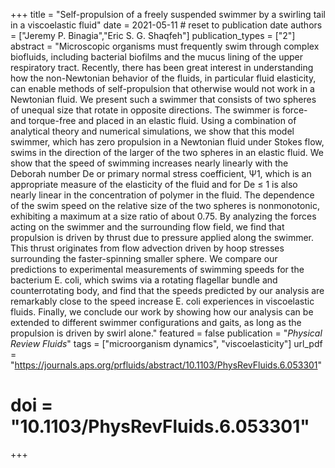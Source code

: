 +++
title = "Self-propulsion of a freely suspended swimmer by a swirling tail in a viscoelastic fluid"
date = 2021-05-11 # reset to publication date
authors = ["Jeremy P. Binagia","Eric S. G. Shaqfeh"]
publication_types = ["2"]
abstract = "Microscopic organisms must frequently swim through complex biofluids, including bacterial biofilms and the mucus lining of the upper respiratory tract. Recently, there has been great interest in understanding how the non-Newtonian behavior of the fluids, in particular fluid elasticity, can enable methods of self-propulsion that otherwise would not work in a Newtonian fluid. We present such a swimmer that consists of two spheres of unequal size that rotate in opposite directions. The swimmer is force- and torque-free and placed in an elastic fluid. Using a combination of analytical theory and numerical simulations, we show that this model swimmer, which has zero propulsion in a Newtonian fluid under Stokes flow, swims in the direction of the larger of the two spheres in an elastic fluid. We show that the speed of swimming increases nearly linearly with the Deborah number De or primary normal stress coefficient, Ψ1, which is an appropriate measure of the elasticity of the fluid and for De ≤ 1 is also nearly linear in the concentration of polymer in the fluid. The dependence of the swim speed on the relative size of the two spheres is nonmonotonic, exhibiting a maximum at a size ratio of about 0.75. By analyzing the forces acting on the swimmer and the surrounding flow field, we find that propulsion is driven by thrust due to pressure applied along the swimmer. This thrust originates from flow advection driven by hoop stresses surrounding the faster-spinning smaller sphere. We compare our predictions to experimental measurements of swimming speeds for the bacterium E. coli, which swims via a rotating flagellar bundle and counterrotating body, and find that the speeds predicted by our analysis are remarkably close to the speed increase E. coli experiences in viscoelastic fluids. Finally, we conclude our work by showing how our analysis can be extended to different swimmer configurations and gaits, as long as the propulsion is driven by swirl alone."
featured = false
publication = "*Physical Review Fluids*"
tags = ["microorganism dynamics", "viscoelasticity"]
url_pdf = "https://journals.aps.org/prfluids/abstract/10.1103/PhysRevFluids.6.053301"
# doi = "10.1103/PhysRevFluids.6.053301"
+++

